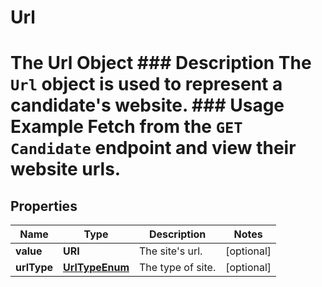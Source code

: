 

# Url

# The Url Object ### Description The `Url` object is used to represent a candidate's website.  ### Usage Example Fetch from the `GET Candidate` endpoint and view their website urls.
## Properties

Name | Type | Description | Notes
------------ | ------------- | ------------- | -------------
**value** | **URI** | The site&#39;s url. |  [optional]
**urlType** | [**UrlTypeEnum**](UrlTypeEnum.md) | The type of site. |  [optional]




